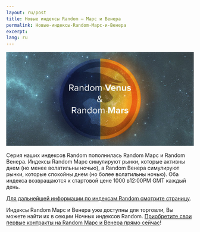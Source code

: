 ```yaml
---
layout: ru/post
title: Новые индексы Random – Марс и Венера
permalink: Новые-индексы-Random-Марс-и-Венера
excerpt:
lang: ru
---
```


[![](/post_images/3490486_orig.jpg)](https://www.binary.com/get-started/random-markets?l=RU&utm_medium=social&utm_source=blog&utm_content=whatsnew)

Серия наших индексов Random пополнилась Random Марс и Random Венера. Индексы Random Марс симулируют рынки, которые активны днем (но менее волатильны ночью), а Random Венера симулируют рынки, которые спокойны днем (но более волатильны ночью). Оба индекса возвращаются к стартовой цене 1000 в12:00PM GMT каждый день.

[Для дальнейшей информации по индексам Random смотрите страницу](https://www.binary.com/get-started/random-markets?l=RU&utm_medium=social&utm_source=blog&utm_content=whatsnew).

Индексы Random Марс и Венера уже доступны для торговли, Вы можете найти их в секции Ночных индексов Random. [Приобретите свои первые контракты на Random Марс и Венера прямо сейчас](https://www.binary.com/c/trade.cgi?market=random&time=5m&form_name=risefall&H=S0P&currency=USD&underlying_symbol=RDVENUS&date_start=1396952700&type=INTRADU&payout=250&l=RU&utm_medium=social&utm_source=blog&utm_content=whatsnew)!
